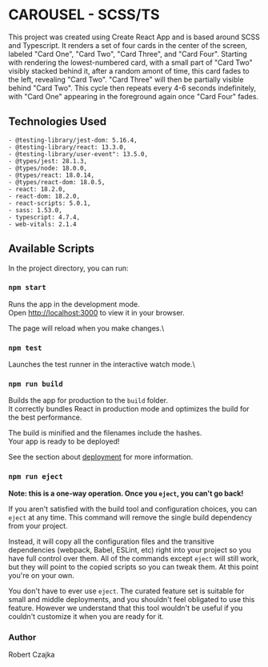 # CAROUSEL - SCSS/TS

This project was created using Create React App and is based around SCSS and Typescript.  It renders a set of four cards in the center of the screen, labeled "Card One", "Card Two", "Card Three", and "Card Four".  Starting with rendering the lowest-numbered card, with a small part of "Card Two" visibly stacked behind it, after a random amont of time, this card fades to the left, revealing "Card Two".  "Card Three" will then be partially visible behind "Card Two".  This cycle then repeats every 4-6 seconds indefinitely, with "Card One" appearing in the foreground again once "Card Four" fades.

## Technologies Used

    - @testing-library/jest-dom: 5.16.4,
    - @testing-library/react: 13.3.0,
    - @testing-library/user-event": 13.5.0,
    - @types/jest: 28.1.3,
    - @types/node: 18.0.0,
    - @types/react: 18.0.14,
    - @types/react-dom: 18.0.5,
    - react: 18.2.0,
    - react-dom: 18.2.0,
    - react-scripts: 5.0.1,
    - sass: 1.53.0,
    - typescript: 4.7.4,
    - web-vitals: 2.1.4

## Available Scripts

In the project directory, you can run:

### `npm start`

Runs the app in the development mode.\
Open [http://localhost:3000](http://localhost:3000) to view it in your browser.

The page will reload when you make changes.\

### `npm test`

Launches the test runner in the interactive watch mode.\

### `npm run build`

Builds the app for production to the `build` folder.\
It correctly bundles React in production mode and optimizes the build for the best performance.

The build is minified and the filenames include the hashes.\
Your app is ready to be deployed!

See the section about [deployment](https://facebook.github.io/create-react-app/docs/deployment) for more information.

### `npm run eject`

**Note: this is a one-way operation. Once you `eject`, you can't go back!**

If you aren't satisfied with the build tool and configuration choices, you can `eject` at any time. This command will remove the single build dependency from your project.

Instead, it will copy all the configuration files and the transitive dependencies (webpack, Babel, ESLint, etc) right into your project so you have full control over them. All of the commands except `eject` will still work, but they will point to the copied scripts so you can tweak them. At this point you're on your own.

You don't have to ever use `eject`. The curated feature set is suitable for small and middle deployments, and you shouldn't feel obligated to use this feature. However we understand that this tool wouldn't be useful if you couldn't customize it when you are ready for it.

### Author

Robert Czajka

